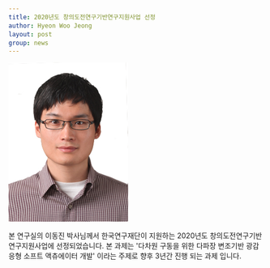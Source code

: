 ```yaml
---
title: 2020년도 창의도전연구기반연구지원사업 선정
author: Hyeon Woo Jeong
layout: post
group: news
---
```


 <img src="/static/img/members/DrLeeProfile.jpeg" alt="MR5 2220 empty" class="img-responsive">

 본 연구실의 이동진 박사님께서 한국연구재단이 지원하는 2020년도 창의도전연구기반연구지원사업에 선정되었습니다. 본 과제는 '다차원 구동을 위한 다파장 변조기반 광감응형 소프트 액츄에이터 개발' 이라는 주제로 향후 3년간 진행 되는 과제 입니다. 
